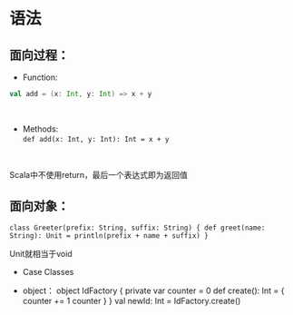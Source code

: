 # 语法

## 面向过程：

* Function:<br>
```scala
val add = (x: Int, y: Int) => x + y
```
<br />

* Methods:<br>
`def add(x: Int, y: Int): Int = x + y`
<br />

Scala中不使用return，最后一个表达式即为返回值

## 面向对象：

`class Greeter(prefix: String, suffix: String) {
  def greet(name: String): Unit =
    println(prefix + name + suffix)
}`

Unit就相当于void

* Case Classes


* object：
object IdFactory {
  private var counter = 0
  def create(): Int = {
    counter += 1
    counter
  }
}
val newId: Int = IdFactory.create()
